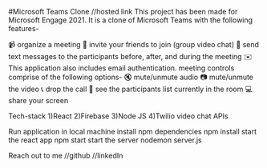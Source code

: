 #Microsoft Teams Clone
//hosted link
This project has been made for Microsoft Engage 2021. 
It is a clone of Microsoft Teams with the following features-

 :video_camera: organize a meeting 
:two_women_holding_hands: invite your friends to join (group video chat)
:speech_balloon: send text messages to the participants before, after, and during the meeting
:envelope: This application also includes email authentication.
meeting controls comprise of the following options-
	:mute: mute/unmute audio
	:camera: mute/unmute the video
	:telephone_receiver: drop the call
	:two_men_holding_hands: see the participants list currently in the room
	:computer: share your screen

Tech-stack 
1)React
2)Firebase
3)Node JS
4)Twilio video chat APIs

Run application in local machine
install npm dependencies
	 npm install
start the react app 
	npm start
start the server 
	nodemon server.js

Reach out to me
//github
//linkedIn
